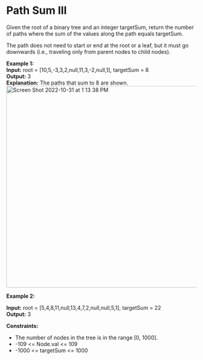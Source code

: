 # Path Sum III

Given the root of a binary tree and an integer targetSum, return the number of paths where the sum of the values along the path equals targetSum.

The path does not need to start or end at the root or a leaf, but it must go downwards (i.e., traveling only from parent nodes to child nodes).

**Example 1:** <br/>
**Input:** root = [10,5,-3,3,2,null,11,3,-2,null,1], targetSum = 8 <br/>
**Output:** 3 <br/>
**Explanation:** The paths that sum to 8 are shown. <br/>
<img width="534" alt="Screen Shot 2022-10-31 at 1 13 38 PM" src="https://user-images.githubusercontent.com/21989049/198956958-bed2bea8-d357-47fd-bf1b-66a94750a3e5.png">

**Example 2:**<br/>

**Input:** root = [5,4,8,11,null,13,4,7,2,null,null,5,1], targetSum = 22<br/>
**Output:** 3<br/>


**Constraints:** <br/>

- The number of nodes in the tree is in the range [0, 1000].<br/>
- -109 <= Node.val <= 109<br/>
- -1000 <= targetSum <= 1000<br/>
